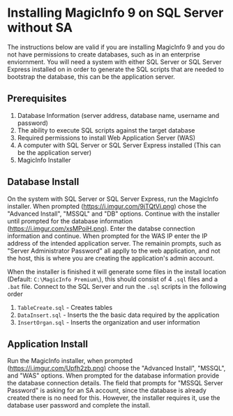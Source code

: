 # Installing MagicInfo 9 on SQL Server without SA

The instructions below are valid if you are installing MagicInfo 9 and you do not have permissions to create databases, such as in an enterprise enviornment.  You will need a system with either SQL Server or SQL Server Express installed on in order to generate the SQL scripts that are needed to bootstrap the database, this can be the application server.

## Prerequisites

1. Database Information (server address, database name, username and password)
1. The ability to execute SQL scripts against the target database
1. Required permissions to install Web Application Server (WAS)
1. A computer with SQL Server or SQL Server Express installed (This can be the application server)
1. MagicInfo Installer

## Database Install

On the system with SQL Server or SQL Server Express, run the MagicInfo installer.  When prompted (https://i.imgur.com/9jTQtVi.png) chose the "Advanced Install", "MSSQL" and "DB" options.  Continue with the installer until prompted for the database information (https://i.imgur.com/xsMPoiH.png). Enter the databse connection information and continue.  When prompted for the WAS IP enter the IP address of the intended application server.  The remainin prompts, such as "Server Administrator Password" all applly to the web application, and not the host, this is where you are creating the application's admin account.

When the installer is finished it will generate some files in the install location (Default: `C:\MagicInfo Premium\`), this should consist of 4 `.sql` files and a `.bat` file.  Connect to the SQL Server and run the `.sql` scripts in the following order

1. `TableCreate.sql` - Creates tables
1. `DataInsert.sql` - Inserts the the basic data required by the application
1. `InsertOrgan.sql` - Inserts the organization and user information

## Application Install

Run the MagicInfo installer, when prompted (https://i.imgur.com/Upfh2zb.png) choose the "Advanced Install", "MSSQL", and "WAS" options. When prompted for the database information provide the database connection details.  The field that prompts for "MSSQL Server Password" is asking for an SA account, since the database is already created there is no need for this.  However, the installer requires it, use the database user password and complete the install.